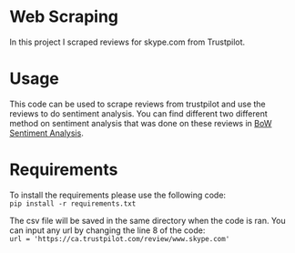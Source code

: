 # Web Scraping
In this project I scraped reviews for skype.com from Trustpilot.

# Usage

This code can be used to scrape reviews from trustpilot and use the reviews to do sentiment analysis. You can find different two different method on sentiment analysis that was done on these reviews in [BoW Sentiment Analysis](/kouroshm/BoW-sentiment-analysis).

# Requirements
To install the requirements please use the following code:  
`pip install -r requirements.txt`  

The csv file will be saved in the same directory when the code is ran. 
You can input any url by changing the line 8 of the code:  
`url = 'https://ca.trustpilot.com/review/www.skype.com'`
